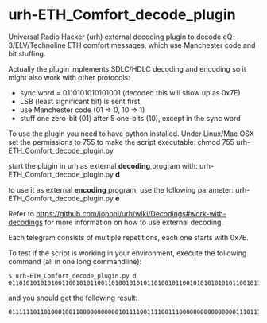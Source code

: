 # urh-ETH_Comfort_decode_plugin
Universal Radio Hacker (urh) external decoding plugin to decode eQ-3/ELV/Technoline ETH comfort messages, which
use Manchester code and bit stuffing.

Actually the plugin implements SDLC/HDLC decoding and encoding so it might also work with other protocols:
 * sync word = 0110101010101001 (decoded this will show up as 0x7E)
 * LSB (least significant bit) is sent first
 * use Manchester code (01 => 0, 10 => 1)
 * stuff one zero-bit (01) after 5 one-bits (10), except in the sync word

To use the plugin you need to have python installed. Under Linux/Mac OSX set the permissions to 755 to make the script executable:
chmod 755 urh-ETH_Comfort_decode_plugin.py

start the plugin in urh as external **decoding** program with:
urh-ETH_Comfort_decode_plugin.py **d**


to use it as external **encoding** program, use the following parameter:
urh-ETH_Comfort_decode_plugin.py **e**


Refer to https://github.com/jopohl/urh/wiki/Decodings#work-with-decodings for more information on how to use external decoding.

Each telegram consists of multiple repetitions, each one starts with 0x7E.

To test if the script is working in your environment, execute the following command (all in one long commandline):
```
$ urh-ETH_Comfort_decode_plugin.py d 01101010101010011001010110011010010101011010010110010101010101011001011010101001101010010110101001010101010101010101010101010101011010100110101001100110101001011010101010011010011001100101011001
```
and you should get the following result:
```
011111101101000100110000000000010111100111100111000000000000000011101110001110100111111101000101
```
